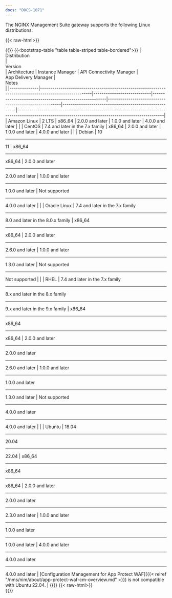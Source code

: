 ```yaml
---
docs: "DOCS-1071"
---
```


The NGINX Management Suite gateway supports the following Linux distributions:

{{< raw-html>}}<div class="table-responsive">{{</raw-html>}}
{{<bootstrap-table "table table-striped table-bordered">}}
| <div style="width:150px">Distribution</div> | <div style="width:200px">Version</div>                                                                                               | Architecture               | Instance&nbsp;Manager                                 | API&nbsp;Connectivity&nbsp;Manager                    | App&nbsp;Delivery&nbsp;Manager                        | <div style="width:400px">Notes</div>                                                                                                                                               |
|--------------|-------------------------------------------------------------------------------------------------------|----------------------------|-------------------------------------------------------|-------------------------------------------------------|-------------------------------------------------------|-----------------------------------------------------------------------------------------------------------------------------------------------------|
| Amazon Linux | 2 LTS                                                                                                 | x86_64                     | 2.0.0 and later                                       | 1.0.0 and later                                       | 4.0.0 and later                                       |                                                                                                                                                     |
| CentOS       | 7.4 and later in the 7.x family                                                                       | x86_64                     | 2.0.0 and later                                       | 1.0.0 and later                                       | 4.0.0 and later                                       |                                                                                                                                                     |
| Debian       | 10<hr>11                                                                                              | x86_64<hr>x86_64           | 2.0.0 and later<hr>2.0.0 and later                    | 1.0.0 and later<hr>1.0.0 and later                    | Not supported<hr>4.0.0 and later                    |                                                                                                                                                     |
| Oracle Linux | 7.4 and later in the 7.x family<hr>8.0 and later in the 8.0.x family                                  | x86_64<hr>x86_64           | 2.0.0 and later<hr>2.6.0 and later                    | 1.0.0 and later<hr>1.3.0 and later                    | Not supported<hr>Not supported                    |                                                                                                                                                     |
| RHEL         | 7.4 and later in the 7.x family<hr>8.x and later in the 8.x family<hr>9.x and later in the 9.x family | x86_64<hr>x86_64<hr>x86_64 | 2.0.0 and later<hr>2.0.0 and later<hr>2.6.0 and later | 1.0.0 and later<hr>1.0.0 and later<hr>1.3.0 and later | Not supported<hr>4.0.0 and later<hr>4.0.0 and later |                                                                                                                                                     |
| Ubuntu       | 18.04<hr>20.04<hr>22.04                                                                               | x86_64<hr>x86_64<hr>x86_64 | 2.0.0 and later<hr>2.0.0 and later<hr>2.3.0 and later | 1.0.0 and later<hr>1.0.0 and later<hr>1.0.0 and later | 4.0.0 and later<hr>4.0.0 and later<hr>4.0.0 and later | [Configuration Management for App Protect WAF]({{< relref "/nms/nim/about/app-protect-waf-cm-overview.md" >}}) is not compatible with Ubuntu 22.04. |
{{</bootstrap-table>}}
{{< raw-html>}}</div>{{</raw-html>}}

